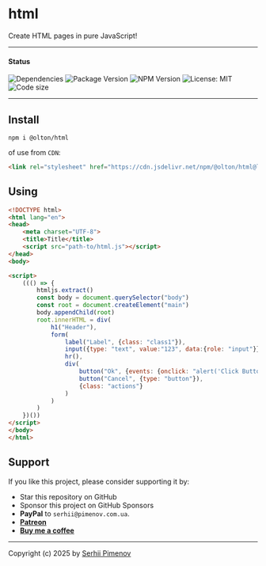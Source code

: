 # html
Create HTML pages in pure JavaScript!

---
#### Status
![Dependencies](https://img.shields.io/badge/Dependencies-none-darklime.svg)
![Package Version](https://img.shields.io/github/package-json/v/olton/html)
![NPM Version](https://img.shields.io/npm/v/%40olton%2Fhtml)
![License: MIT](https://img.shields.io/badge/License-MIT-blue.svg?color=7852a9)
![Code size](https://img.shields.io/github/languages/code-size/olton/html.svg?color=830000)

---
## Install
```shell
npm i @olton/html
```

of use from `CDN`:
```html
<link rel="stylesheet" href="https://cdn.jsdelivr.net/npm/@olton/html@latest">
```

## Using
```html
<!DOCTYPE html>
<html lang="en">
<head>
    <meta charset="UTF-8">
    <title>Title</title>
    <script src="path-to/html.js"></script>
</head>
<body>

<script>
    ((() => {
        htmljs.extract()
        const body = document.querySelector("body")
        const root = document.createElement("main")
        body.appendChild(root)
        root.innerHTML = div(
            h1("Header"),
            form(
                label("Label", {class: "class1"}),
                input({type: "text", value:"123", data:{role: "input"}}),
                hr(),
                div(
                    button("Ok", {events: {onclick: "alert('Click Button')"}}),
                    button("Cancel", {type: "button"}),
                    {class: "actions"}
                )    
            )
        )
    })())
</script>
</body>
</html>
```

## Support

If you like this project, please consider supporting it by:

+ Star this repository on GitHub
+ Sponsor this project on GitHub Sponsors
+ **PayPal** to `serhii@pimenov.com.ua`.
+ [**Patreon**](https://www.patreon.com/metroui)
+ [**Buy me a coffee**](https://buymeacoffee.com/pimenov)

---

Copyright (c) 2025 by [Serhii Pimenov](https://pimenov.com.ua)